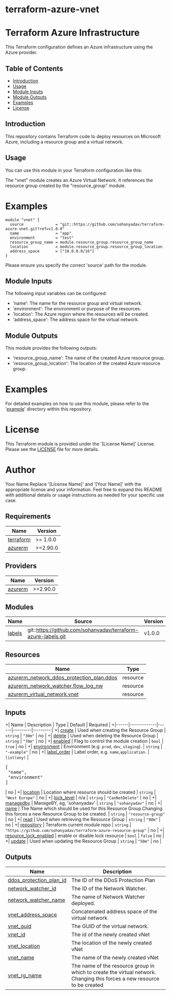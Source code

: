 # terraform-azure-vnet
# Terraform Azure Infrastructure

This Terraform configuration defines an Azure infrastructure using the Azure provider.

## Table of Contents

- [Introduction](#introduction)
- [Usage](#usage)
- [Module Inputs](#module-inputs)
- [Module Outputs](#module-outputs)
- [Examples](#examples)
- [License](#license)

## Introduction
This repository contains Terraform code to deploy resources on Microsoft Azure, including a resource group and a virtual network.

## Usage
You can use this module in your Terraform configuration like this:

The "vnet" module creates an Azure Virtual Network. It references the resource group created by the "resource_group" module.

# Examples

```hcl
module "vnet" {
  source              = "git::https://github.com/sohanyadav/terraform-azure-vnet.git?ref=v1.0.0"
  name                = "app"
  environment         = "test"
  resource_group_name = module.resource_group.resource_group_name
  location            = module.resource_group.resource_group_location
  address_space       = ["10.0.0.0/16"]
}
```
Please ensure you specify the correct 'source' path for the module.

## Module Inputs
The following input variables can be configured:

- 'name': The name for the resource group and virtual network.
- 'environment': The environment or purpose of the resources.
- 'location': The Azure region where the resources will be created.
- 'address_space': The address space for the virtual network.

## Module Outputs
This module provides the following outputs:

- 'resource_group_name': The name of the created Azure resource group.
- 'resource_group_location': The location of the created Azure resource group.

# Examples
For detailed examples on how to use this module, please refer to the '[example](https://github.com/sohanyadav/terraform-azure-vnet/blob/master/_example)' directory within this repository.

# License
This Terraform module is provided under the '[License Name]' License. Please see the [LICENSE](https://github.com/sohanyadav/terraform-azure-vnet/blob/master/LICENSE) file for more details.

# Author
Your Name
Replace '[License Name]' and '[Your Name]' with the appropriate license and your information. Feel free to expand this README with additional details or usage instructions as needed for your specific use case.

<!-- BEGIN_TF_DOCS -->
## Requirements

| Name | Version |
|------|---------|
| <a name="requirement_terraform"></a> [terraform](#requirement\_terraform) | >= 1.0.0 |
| <a name="requirement_azurerm"></a> [azurerm](#requirement\_azurerm) | >=2.90.0 |

## Providers

| Name | Version |
|------|---------|
| <a name="provider_azurerm"></a> [azurerm](#provider\_azurerm) | >=2.90.0 |

## Modules

| Name | Source | Version |
|------|--------|---------|
| <a name="module_labels"></a> [labels](#module\_labels) | git::https://github.com/sohanyadav/terraform-azure-labels.git | v1.0.0 |

## Resources

| Name | Type |
|------|------|
| [azurerm_network_ddos_protection_plan.ddos](https://registry.terraform.io/providers/hashicorp/azurerm/latest/docs/resources/network_ddos_protection_plan) | resource |
| [azurerm_network_watcher.flow_log_nw](https://registry.terraform.io/providers/hashicorp/azurerm/latest/docs/resources/network_watcher) | resource |
| [azurerm_virtual_network.vnet](https://registry.terraform.io/providers/hashicorp/azurerm/latest/docs/resources/virtual_network) | resource |

## Inputs

+| Name | Description | Type | Default | Required |
+|------|-------------|------|---------|:--------:|
+| <a name="input_create"></a> [create](#input\_create) | Used when creating the Resource Group | `string` | `"30m"` | no |
+| <a name="input_delete"></a> [delete](#input\_delete) | Used when deleting the Resource Group | `string` | `"70m"` | no |
+| <a name="input_enabled"></a> [enabled](#input\_enabled) | Flag to control the module creation | `bool` | `true` | no |
+| <a name="input_environment"></a> [environment](#input\_environment) | Environment (e.g. `prod`, `dev`, `staging`). | `string` | `"-example"` | no |
+| <a name="input_label_order"></a> [label\_order](#input\_label\_order) | Label order, e.g. `name`,`application`. | `list(any)` | <pre>[<br>  "name",<br>  "environment"<br>]</pre> | no |
+| <a name="input_location"></a> [location](#input\_location) | Location where resource should be created | `string` | `"West Europe"` | no |
+| <a name="input_lock_level"></a> [lock\_level](#input\_lock\_level) | n/a | `string` | `"CanNotDelete"` | no |
+| <a name="input_managedby"></a> [managedby](#input\_managedby) | ManageBY, eg, 'sohanyadav' | `string` | `"sohanyadav"` | no |
+| <a name="input_name"></a> [name](#input\_name) | The Name which should be used for this Resource Group.Changing this forces a new Resource Group to be created. | `string` | `"resource-group"` | no |
+| <a name="input_read"></a> [read](#input\_read) | Used when retrieving the Resource Group | `string` | `"90m"` | no |
+| <a name="input_repository"></a> [repository](#input\_repository) | Terraform current module repo | `string` | `"https://github.com/sohanyadav/terraform-azure-resource-group"` | no |
+| <a name="input_resource_lock_enabled"></a> [resource\_lock\_enabled](#input\_resource\_lock\_enabled) | enable or disable lock resource | `bool` | `false` | no |
+| <a name="input_update"></a> [update](#input\_update) | Used when updating the Resource Group | `string` | `"50m"` | no |

## Outputs

| Name | Description |
|------|-------------|
| <a name="output_ddos_protection_plan_id"></a> [ddos\_protection\_plan\_id](#output\_ddos\_protection\_plan\_id) | The ID of the DDoS Protection Plan |
| <a name="output_network_watcher_id"></a> [network\_watcher\_id](#output\_network\_watcher\_id) | The ID of the Network Watcher. |
| <a name="output_network_watcher_name"></a> [network\_watcher\_name](#output\_network\_watcher\_name) | The name of Network Watcher deployed. |
| <a name="output_vnet_address_space"></a> [vnet\_address\_space](#output\_vnet\_address\_space) | Concatenated address space of the virtual network |
| <a name="output_vnet_guid"></a> [vnet\_guid](#output\_vnet\_guid) | The GUID of the virtual network. |
| <a name="output_vnet_id"></a> [vnet\_id](#output\_vnet\_id) | The id of the newly created vNet |
| <a name="output_vnet_location"></a> [vnet\_location](#output\_vnet\_location) | The location of the newly created vNet |
| <a name="output_vnet_name"></a> [vnet\_name](#output\_vnet\_name) | The name of the newly created vNet |
| <a name="output_vnet_rg_name"></a> [vnet\_rg\_name](#output\_vnet\_rg\_name) | The name of the resource group in which to create the virtual network. Changing this forces a new resource to be created |
<!-- END_TF_DOCS -->